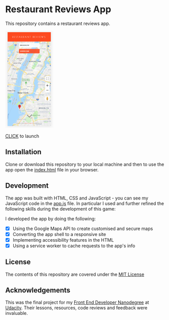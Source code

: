 # Restaurant Reviews App

This repository contains a restaurant reviews app.

<img src="/img/restaurant-reviews-screenshot.png" alt="screenshot of app" width="30%" height="30%">

[CLICK][1] to launch

## Installation

Clone or download this repository to your local machine and then to use the app open the [index.html](index.html) file in your browser.

## Development

The app was built with HTML, CSS and JavaScript - you can see my JavaScript code in the [app.js](js/app.js) file. In particular I used and further refined the following skills during the development of this game:

I developed the app by doing the following:

* [x] Using the Google Maps API to create customised and secure maps
* [x] Converting the app shell to a responsive site
* [x] Implementing accessibility features in the HTML
* [x] Using a service worker to cache requests to the app's info

## License

The contents of this repository are covered under the [MIT License](LICENSE)

## Acknowledgements

This was the final project for my [Front End Developer Nanodegree][2] at [Udacity][3]. Their lessons, resources, code reviews and feedback were invaluable.

[1]:https://wlabi.github.io/Restaurant-Reviews-Udacity-FEND/
[2]:https://eu.udacity.com/course/front-end-web-developer-nanodegree--nd001
[3]:https://eu.udacity.com/
